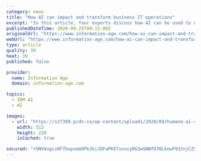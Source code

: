```yaml
---
category: news
title: "How AI can impact and transform business IT operations"
excerpt: "In this article, four experts discuss how AI can be used to not only impact, but transform business IT operations"
publishedDateTime: 2020-09-25T09:15:00Z
originalUrl: "https://www.information-age.com/how-ai-can-impact-and-transform-business-it-operations-123491738/"
webUrl: "https://www.information-age.com/how-ai-can-impact-and-transform-business-it-operations-123491738/"
type: article
quality: 39
heat: 39
published: false

provider:
  name: Information Age
  domain: information-age.com

topics:
  - IBM AI
  - AI

images:
  - url: "https://s27389.pcdn.co/wp-content/uploads/2020/09/humane-ai-requires-regulatory-regime-512x220.jpeg"
    width: 512
    height: 220
    isCached: true

secured: "rONV4ugcz0F7bxpxem8Pk2kiJQFaPKETvuvcyNS3wSNWfD70LkowF932njCZ5Ij4S2rTdivE9RQ831YelNHyRfJx7D1c8Idj5vQ+hdy8bMKdotjuotGQJwvfuvhMLINRmUfM2T08O1DqZX+zggTLmY2sGHQan15DRAiU/YesjpE8HSRyo08zjazpCs7Yt9znyHuahww5H8EUrbj/HoUgtr9WbLWgPMyLTIYWoYrHXXsldqxHpKCqqn1K2+RyWax9WIqmj/tbm4ZOhWW+UO1qsFc5D3Ehlm9mUJ8K/HLfHA8s2t0hOor8mY5sTso9J2Lwkmj8glXywANSt7BKXSbZSoqiff//dF1AZbqm5m20Fck=;53STrIw7IEt/WDuiNbos6Q=="
---
```



